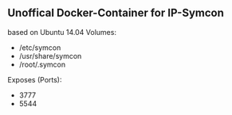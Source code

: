 ## Unoffical Docker-Container for IP-Symcon
based on Ubuntu 14.04
Volumes:
- /etc/symcon
- /usr/share/symcon
- /root/.symcon

Exposes (Ports):
- 3777
- 5544
